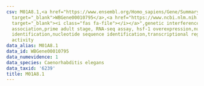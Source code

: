 ```yaml
---
csv: M01A8.1,<a href="https://www.ensembl.org/Homo_sapiens/Gene/Summary?db=core;g=WBGene00010795"
  target="_blank">WBGene00010795</a>,<a href="https://www.ncbi.nlm.nih.gov/pubmed/30894454"
  target="_blank"><i class="fas fa-file"></i></a>",genetic interference,functional
  association,prime adult stage, RNA-seq assay, hsf-1 overexpression,nucleotide sequence
  identification,nucleotide sequence identification,transcriptional regulation,up-regulates
  activity
data_alias: M01A8.1
data_id: WBGene00010795
data_numevidence: 1
data_species: Caenorhabditis elegans
data_taxid: '6239'
title: M01A8.1
---
```

